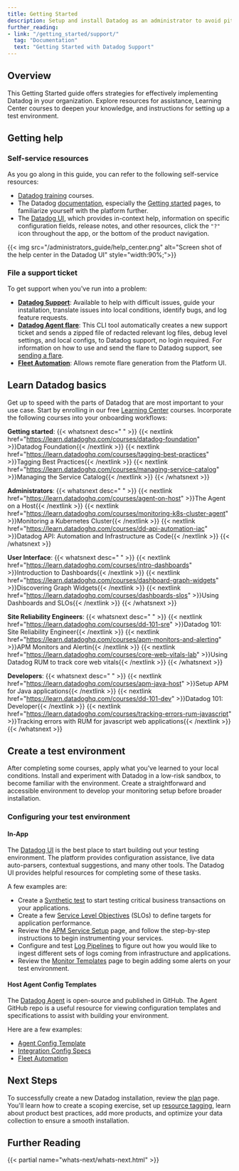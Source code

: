 ```yaml
---
title: Getting Started
description: Setup and install Datadog as an administrator to avoid pit-falls down the road
further_reading:
- link: "/getting_started/support/"
  tag: "Documentation"
  text: "Getting Started with Datadog Support"
---
```


## Overview

This Getting Started guide offers strategies for effectively implementing Datadog in your organization. Explore resources for assistance, Learning Center courses to deepen your knowledge, and instructions for setting up a test environment.

## Getting help

### Self-service resources

As you go along in this guide, you can refer to the following self-service resources:

* [Datadog training](#learn-datadog-basics) courses.
* The Datadog [documentation][16], especially the [Getting started][17] pages, to familiarize yourself with the platform further.  
* The [Datadog UI][18], which provides in-context help, information on specific configuration fields, release notes, and other resources, click the `"?"` icon throughout the app, or the bottom of the product navigation.

{{< img src="/administrators_guide/help_center.png" alt="Screen shot of the help center in the Datadog UI" style="width:90%;">}} 

### File a support ticket

To get support when you've run into a problem:

* [**Datadog Support**][20]: Available to help with difficult issues, guide your installation, translate issues into local conditions, identify bugs, and log feature requests.
* [**Datadog Agent flare**][21]: This CLI tool automatically creates a new support ticket and sends a zipped file of redacted relevant log files, debug level settings, and local configs, to Datadog support, no login required. For information on how to use and send the flare to Datadog support, see [sending a flare][21].  
* [**Fleet Automation**][5]: Allows remote flare generation from the Platform UI.

## Learn Datadog basics

Get up to speed with the parts of Datadog that are most important to your use case. Start by enrolling in our free [Learning Center][1] courses. Incorporate the following courses into your onboarding workflows:

**Getting started**:
{{< whatsnext desc=" " >}}
    {{< nextlink href="https://learn.datadoghq.com/courses/datadog-foundation" >}}Datadog Foundation{{< /nextlink >}}
    {{< nextlink href="https://learn.datadoghq.com/courses/tagging-best-practices" >}}Tagging Best Practices{{< /nextlink >}}
    {{< nextlink href="https://learn.datadoghq.com/courses/managing-service-catalog" >}}Managing the Service Catalog{{< /nextlink >}}
{{< /whatsnext >}}

**Administrators**:
{{< whatsnext desc=" " >}}
    {{< nextlink href="https://learn.datadoghq.com/courses/agent-on-host" >}}The Agent on a Host{{< /nextlink >}}
    {{< nextlink href="https://learn.datadoghq.com/courses/monitoring-k8s-cluster-agent" >}}Monitoring a Kubernetes Cluster{{< /nextlink >}}
    {{< nextlink href="https://learn.datadoghq.com/courses/dd-api-automation-iac" >}}Datadog API: Automation and Infrastructure as Code{{< /nextlink >}}
{{< /whatsnext >}} 

**User Interface**:
{{< whatsnext desc=" " >}}
    {{< nextlink href="https://learn.datadoghq.com/courses/intro-dashboards" >}}Introduction to Dashboards{{< /nextlink >}}
    {{< nextlink href="https://learn.datadoghq.com/courses/dashboard-graph-widgets" >}}Discovering Graph Widgets{{< /nextlink >}}
    {{< nextlink href="https://learn.datadoghq.com/courses/dashboards-slos" >}}Using Dashboards and SLOs{{< /nextlink >}}
{{< /whatsnext >}}

**Site Reliability Engineers**:
{{< whatsnext desc=" " >}}
    {{< nextlink href="https://learn.datadoghq.com/courses/dd-101-sre" >}}Datadog 101: Site Reliability Engineer{{< /nextlink >}}
    {{< nextlink href="https://learn.datadoghq.com/courses/apm-monitors-and-alerting" >}}APM Monitors and Alertin{{< /nextlink >}}
    {{< nextlink href="https://learn.datadoghq.com/courses/core-web-vitals-lab" >}}Using Datadog RUM to track core web vitals{{< /nextlink >}}
{{< /whatsnext >}}

**Developers**:
{{< whatsnext desc=" " >}}
    {{< nextlink href="https://learn.datadoghq.com/courses/apm-java-host" >}}Setup APM for Java applications{{< /nextlink >}}
    {{< nextlink href="https://learn.datadoghq.com/courses/dd-101-dev" >}}Datadog 101: Developer{{< /nextlink >}}
    {{< nextlink href="https://learn.datadoghq.com/courses/tracking-errors-rum-javascript" >}}Tracking errors with RUM for javascript web applications{{< /nextlink >}}
{{< /whatsnext >}}

## Create a test environment

After completing some courses, apply what you've learned to your local conditions. Install and experiment with Datadog in a low-risk sandbox, to become familiar with the environment. Create a straightforward and accessible environment to develop your monitoring setup before broader installation. 

### Configuring your test environment

#### In-App

The [Datadog UI][18] is the best place to start building out your testing environment. The platform provides configuration assistance, live data auto-parsers, contextual suggestions, and many other tools. The Datadog UI provides helpful resources for completing some of these tasks. 

A few examples are:

* Create a [Synthetic test][14] to start testing critical business transactions on your applications.
* Create a few [Service Level Objectives][15] (SLOs) to define targets for application performance.
* Review the [APM Service Setup][9] page, and follow the step-by-step instructions to begin instrumenting your services.
* Configure and test [Log Pipelines][8] to figure out how you would like to ingest different sets of logs coming from infrastructure and applications.
* Review the [Monitor Templates][10] page to begin adding some alerts on your test environment.

#### Host Agent Config Templates

The [Datadog Agent][2] is open-source and published in GitHub. The Agent GitHub repo is a useful resource for viewing configuration templates and specifications to assist with building your environment. 

Here are a few examples:

* [Agent Config Template][3]   
* [Integration Config Specs][4]   
* [Fleet Automation][5]

## Next Steps

To successfully create a new Datadog installation, review the [plan][11] page. You'll learn how to create a scoping exercise, set up [resource tagging][12], learn about product best practices, add more products, and optimize your data collection to ensure a smooth installation.

## Further Reading

{{< partial name="whats-next/whats-next.html" >}}


[1]: https://learn.datadoghq.com/
[2]: https://github.com/DataDog/datadog-agent
[3]: https://github.com/DataDog/datadog-agent/blob/main/pkg/config/config_template.yaml
[4]: https://github.com/DataDog/integrations-core
[5]: https://app.datadoghq.com/fleet
[6]: /getting_started/tagging/unified_service_tagging/
[7]: /getting_started/tagging/
[8]: https://app.datadoghq.com/logs/pipelines/pipeline/add
[9]: https://app.datadoghq.com/apm/service-setup
[10]: https://app.datadoghq.com/monitors/recommended
[11]: /administrators_guide/plan
[12]: /administrators_guide/plan/#resource-tagging
[13]: https://github.com/DataDog/datadog-agent/tree/main/examples
[14]: https://app.datadoghq.com/synthetics/tests
[15]: https://app.datadoghq.com/slo/manage
[16]: https://docs.datadoghq.com
[17]: /getting_started
[18]: https://app.datadoghq.com
[19]: /bits_ai/
[20]: /help
[21]: /agent/troubleshooting/send_a_flare/?tab=agent